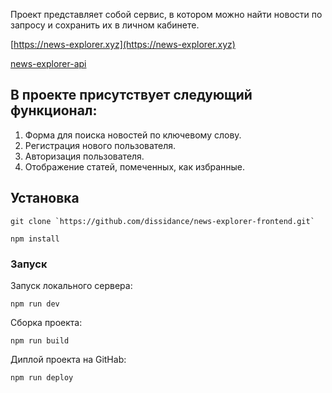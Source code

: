   Проект представляет собой сервис, в котором можно найти новости по запросу и сохранить их в личном кабинете.
  
  [https://news-explorer.xyz](https://news-explorer.xyz)

  [news-explorer-api](https://github.com/dissidance/news-explorer-api)

  ## В проекте присутствует следующий функционал:


  1. Форма для поиска новостей по ключевому слову.
  2. Регистрация нового пользователя.
  3. Авторизация пользователя.
  4. Отображение статей, помеченных, как избранные.

  ## Установка
```
git clone `https://github.com/dissidance/news-explorer-frontend.git`
```
```
npm install
```
### Запуск
Запуск локального сервера:  
```
npm run dev
```
Сборка проекта:
```
npm run build
```
Диплой проекта на GitHab:
```
npm run deploy
```
